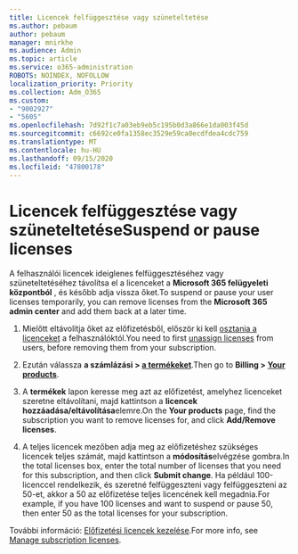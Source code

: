 ```yaml
---
title: Licencek felfüggesztése vagy szüneteltetése
ms.author: pebaum
author: pebaum
manager: mnirkhe
ms.audience: Admin
ms.topic: article
ms.service: o365-administration
ROBOTS: NOINDEX, NOFOLLOW
localization_priority: Priority
ms.collection: Adm_O365
ms.custom:
- "9002927"
- "5605"
ms.openlocfilehash: 7d92f1c7a03eb9eb5c195b0d3a866e1da003f45d
ms.sourcegitcommit: c6692ce0fa1358ec3529e59ca0ecdfdea4cdc759
ms.translationtype: MT
ms.contentlocale: hu-HU
ms.lasthandoff: 09/15/2020
ms.locfileid: "47800178"
---
```

# <a name="suspend-or-pause-licenses"></a><span data-ttu-id="eaaed-102">Licencek felfüggesztése vagy szüneteltetése</span><span class="sxs-lookup"><span data-stu-id="eaaed-102">Suspend or pause licenses</span></span>

<span data-ttu-id="eaaed-103">A felhasználói licencek ideiglenes felfüggesztéséhez vagy szüneteltetéséhez távolítsa el a licenceket a **Microsoft 365 felügyeleti központból** , és később adja vissza őket.</span><span class="sxs-lookup"><span data-stu-id="eaaed-103">To suspend or pause your user licenses temporarily, you can remove licenses from the **Microsoft 365 admin center** and add them back at a later time.</span></span>

1. <span data-ttu-id="eaaed-104">Mielőtt eltávolítja őket az előfizetésből, először ki kell [osztania a licenceket](https://docs.microsoft.com/microsoft-365/admin/manage/remove-licenses-from-users?view=o365-worldwide) a felhasználóktól.</span><span class="sxs-lookup"><span data-stu-id="eaaed-104">You need to first [unassign licenses](https://docs.microsoft.com/microsoft-365/admin/manage/remove-licenses-from-users?view=o365-worldwide) from users, before removing them from your subscription.</span></span>

2. <span data-ttu-id="eaaed-105">Ezután válassza **a számlázási > [a termékeket](https://go.microsoft.com/fwlink/p/?linkid=842054)**.</span><span class="sxs-lookup"><span data-stu-id="eaaed-105">Then go to **Billing > [Your products](https://go.microsoft.com/fwlink/p/?linkid=842054)**.</span></span>

3. <span data-ttu-id="eaaed-106">A **termékek** lapon keresse meg azt az előfizetést, amelyhez licenceket szeretne eltávolítani, majd kattintson a **licencek hozzáadása/eltávolítása**elemre.</span><span class="sxs-lookup"><span data-stu-id="eaaed-106">On the **Your products** page, find the subscription you want to remove licenses for, and click **Add/Remove licenses**.</span></span>

4. <span data-ttu-id="eaaed-107">A teljes licencek mezőben adja meg az előfizetéshez szükséges licencek teljes számát, majd kattintson a **módosítás**elvégzése gombra.</span><span class="sxs-lookup"><span data-stu-id="eaaed-107">In the total licenses box, enter the total number of licenses that you need for this subscription, and then click **Submit change**.</span></span> <span data-ttu-id="eaaed-108">Ha például 100-licenccel rendelkezik, és szeretné felfüggeszteni vagy felfüggeszteni az 50-et, akkor a 50 az előfizetése teljes licencének kell megadnia.</span><span class="sxs-lookup"><span data-stu-id="eaaed-108">For example, if you have 100 licenses and want to suspend or pause 50, then enter 50 as the total licenses for your subscription.</span></span>

<span data-ttu-id="eaaed-109">További információ: [Előfizetési licencek kezelése](https://docs.microsoft.com/microsoft-365/commerce/licenses/buy-licenses?view=o365-worldwide).</span><span class="sxs-lookup"><span data-stu-id="eaaed-109">For more info, see [Manage subscription licenses](https://docs.microsoft.com/microsoft-365/commerce/licenses/buy-licenses?view=o365-worldwide).</span></span>
